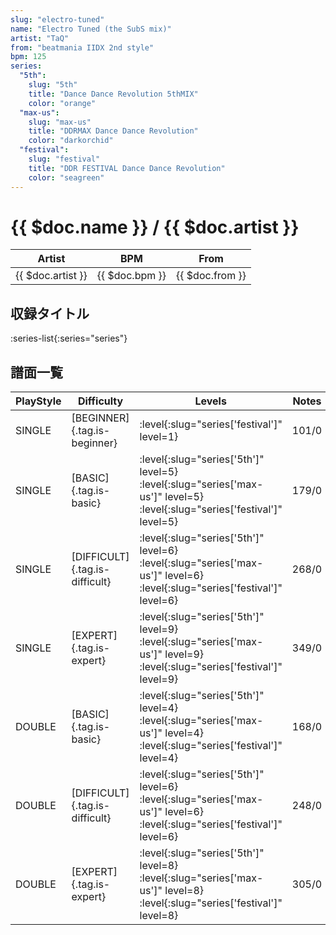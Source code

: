 ```yaml
---
slug: "electro-tuned"
name: "Electro Tuned (the SubS mix)"
artist: "TaQ"
from: "beatmania IIDX 2nd style"
bpm: 125
series:
  "5th":
    slug: "5th"
    title: "Dance Dance Revolution 5thMIX"
    color: "orange"
  "max-us":
    slug: "max-us"
    title: "DDRMAX Dance Dance Revolution"
    color: "darkorchid"
  "festival":
    slug: "festival"
    title: "DDR FESTIVAL Dance Dance Revolution"
    color: "seagreen"
---
```


# {{ $doc.name }} / {{ $doc.artist }}

|Artist|BPM|From|
|------|---|----|
|{{ $doc.artist }}|{{ $doc.bpm }}|{{ $doc.from }}|

## 収録タイトル

:series-list{:series="series"}

## 譜面一覧

|PlayStyle|Difficulty|Levels|Notes|Movie|
|---------|----------|------|-----|-----|
|SINGLE|[BEGINNER]{.tag.is-beginner}|:level{:slug="series['festival']" level=1}|101/0||
|SINGLE|[BASIC]{.tag.is-basic}|:level{:slug="series['5th']" level=5} :level{:slug="series['max-us']" level=5} :level{:slug="series['festival']" level=5}|179/0||
|SINGLE|[DIFFICULT]{.tag.is-difficult}|:level{:slug="series['5th']" level=6} :level{:slug="series['max-us']" level=6} :level{:slug="series['festival']" level=6}|268/0||
|SINGLE|[EXPERT]{.tag.is-expert}|:level{:slug="series['5th']" level=9} :level{:slug="series['max-us']" level=9} :level{:slug="series['festival']" level=9}|349/0||
|DOUBLE|[BASIC]{.tag.is-basic}|:level{:slug="series['5th']" level=4} :level{:slug="series['max-us']" level=4} :level{:slug="series['festival']" level=4}|168/0||
|DOUBLE|[DIFFICULT]{.tag.is-difficult}|:level{:slug="series['5th']" level=6} :level{:slug="series['max-us']" level=6} :level{:slug="series['festival']" level=6}|248/0||
|DOUBLE|[EXPERT]{.tag.is-expert}|:level{:slug="series['5th']" level=8} :level{:slug="series['max-us']" level=8} :level{:slug="series['festival']" level=8}|305/0||
